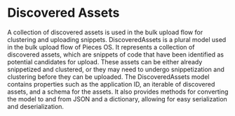 # Discovered Assets

A collection of discovered assets is used in the bulk upload flow for clustering and uploading snippets. DiscoveredAssets is a plural model used in the bulk upload flow of Pieces OS. It represents a collection of discovered assets, which are snippets of code that have been identified as potential candidates for upload. These assets can be either already snippetized and clustered, or they may need to undergo snippetization and clustering before they can be uploaded. The DiscoveredAssets model contains properties such as the application ID, an iterable of discovered assets, and a schema for the assets. It also provides methods for converting the model to and from JSON and a dictionary, allowing for easy serialization and deserialization.
